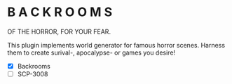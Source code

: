 # B A C K R O O M S
OF THE HORROR, FOR YOUR FEAR.

This plugin implements world generator for famous horror scenes.
Harness them to create surival-, apocalypse- or games you desire!

- [X] Backrooms
- [ ] SCP-3008